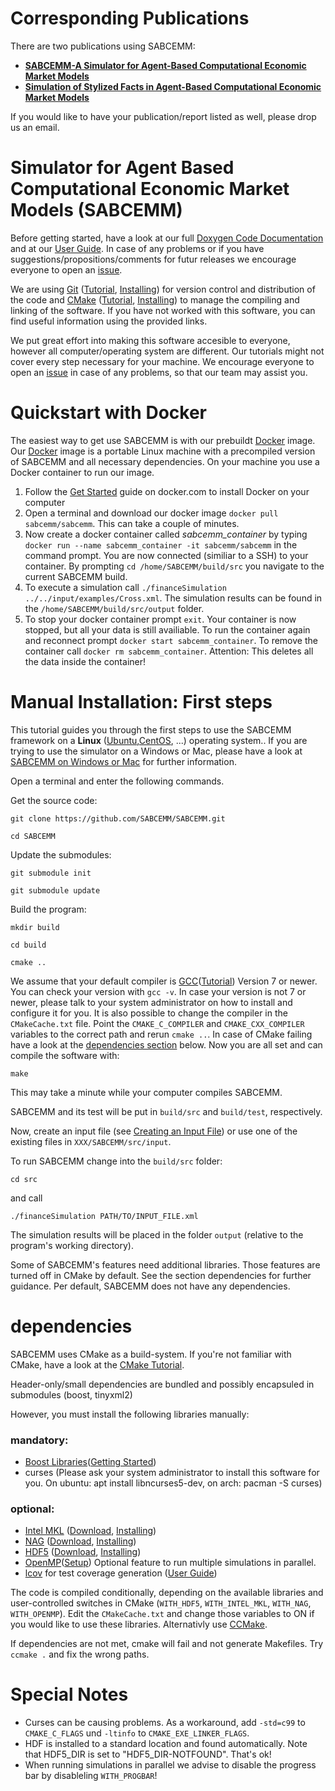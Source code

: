 # Corresponding Publications
There are two publications using SABCEMM:

* **[SABCEMM-A Simulator for Agent-Based Computational Economic Market Models](https://arxiv.org/abs/1801.01811)**
* **[Simulation of Stylized Facts in Agent-Based Computational Economic Market Models](https://arxiv.org/abs/1812.02726)**

If you would like to have your publication/report listed as well, please drop us an email.

# Simulator for Agent Based Computational Economic Market Models (SABCEMM)
Before getting started, have a look at our full [Doxygen Code Documentation](https://sabcemm.github.io/SABCEMM/) and at our [User Guide](https://github.com/SABCEMM/SABCEMM/wiki/User-Guide). In case of any problems or if you have suggestions/propositions/comments for futur releases we encourage everyone to open an [issue](https://github.com/SABCEMM/SABCEMM/issues).

We are using [Git](https://git-scm.com) ([Tutorial](https://git-scm.com/book/en/v2/Git-Basics-Getting-a-Git-Repository), [Installing](https://git-scm.com/book/en/v2/Getting-Started-Installing-Git)) for version control and distribution of the code and [CMake](https://cmake.org) ([Tutorial](https://cmake.org/cmake-tutorial/), [Installing](https://cmake.org/install/)) to manage the compiling and linking of the software. If you have not worked with this software, you can find useful information using the provided links.

We put great effort into making this software accesible to everyone, however all computer/operating system are different. Our tutorials might not cover every step necessary for your machine. We encourage everyone to open an [issue](https://github.com/SABCEMM/SABCEMM/issues) in case of any problems, so that our team may assist you.

# Quickstart with Docker

The easiest way to get use SABCEMM is with our prebuildt [Docker](https://www.docker.com/) image. Our [Docker](https://www.docker.com/) image is a portable Linux machine with a precompiled version of SABCEMM and all necessary dependencies.
On your machine you use a Docker container to run our image.

1. Follow the [Get Started](https://www.docker.com/get-started) guide on docker.com to install Docker on your computer
1. Open a terminal and download our docker image `docker pull sabcemm/sabcemm`. This can take a couple of minutes.
1. Now create a docker container called _sabcemm_container_ by typing `docker run --name sabcemm_container -it sabcemm/sabcemm` in the command prompt. You are now connected (similiar to a SSH) to your container. By prompting `cd /home/SABCEMM/build/src` you navigate to the current SABCEMM build.
1. To execute a simulation call `./financeSimulation ../../input/examples/Cross.xml`. The simulation results can be found in the `/home/SABCEMM/build/src/output` folder.
1. To stop your docker container prompt `exit`. Your container is now stopped, but all your data is still availiable. To run the container again and reconnect prompt `docker start sabcemm_container`. To remove the container call `docker rm sabcemm_container`. Attention: This deletes all the data inside the container!


# Manual Installation: First steps 

This tutorial guides you through the first steps to use the SABCEMM framework on a **Linux** ([Ubuntu](https://www.ubuntu.com),[CentOS](https://www.centos.org), ...) operating system..
If you are trying to use the simulator on a Windows or Mac, please have a look at 
[SABCEMM on Windows or Mac](https://github.com/SABCEMM/SABCEMM/wiki/SABCEMM-on-Windows-or-Mac) for further information.

Open a terminal and enter the following commands.

Get the source code:

`git clone https://github.com/SABCEMM/SABCEMM.git`

`cd SABCEMM`

Update the submodules: 

`git submodule init`

`git submodule update`

Build the program:

`mkdir build`

`cd build`

`cmake ..`

We assume that your default compiler is [GCC](https://gcc.gnu.org)([Tutorial](https://gcc.gnu.org/onlinedocs/gcc-7.3.0/gcc/)) Version 7 or newer. You can check your version with `gcc -v`. In case your version is not 7 or newer, please talk to your system administrator on how to install and configure it for you. It is also possible to change the compiler in the `CMakeCache.txt` file. Point the `CMAKE_C_COMPILER` and `CMAKE_CXX_COMPILER` variables to the correct path and rerun `cmake ..`. In case of CMake failing have a look at the [dependencies section](https://github.com/SABCEMM/SABCEMM#dependencies) below. Now you are all set and can compile the software with:

`make`

This may take a minute while your computer compiles SABCEMM.

SABCEMM and its test will be put in `build/src` and `build/test`, respectively.

Now, create an input file (see [Creating an Input File](https://github.com/SABCEMM/SABCEMM/wiki/Create-an-Input-File)) 
or use one of the existing files in `XXX/SABCEMM/src/input`.
 
To run SABCEMM change into the `build/src` folder:
 
`cd src`

and call

`./financeSimulation PATH/TO/INPUT_FILE.xml `

The simulation results will be placed in the folder `output` (relative to the program's working directory).
 
Some of SABCEMM's features need additional libraries. Those features are turned
 off in CMake by default. See the section dependencies for further guidance.
Per default, SABCEMM does not have any dependencies.

# dependencies

SABCEMM uses CMake as a build-system. If you're not familiar with CMake, have a
 look at the [CMake Tutorial](https://cmake.org/cmake-tutorial/).

Header-only/small dependencies are bundled and possibly encapsuled in submodules (boost, tinyxml2)

However, you must install the following libraries manually:

### mandatory:
* [Boost Libraries](https://www.boost.org/)([Getting Started](https://www.boost.org/doc/libs/1_66_0/more/getting_started/unix-variants.html)) 
* curses (Please ask your system administrator to install this software for you. On ubuntu: apt install libncurses5-dev, on arch: pacman -S curses)

### optional:
* [Intel MKL](https://software.intel.com/en-us/intel-mkl/) ([Download](https://software.intel.com/en-us/mkl/choose-download), [Installing](https://software.intel.com/en-us/articles/intel-math-kernel-library-intel-mkl-2018-install-guide))
* [NAG](http://www.nag.com/) ([Download](https://www.nag.co.uk/content/downloads-nag-c-library-versions), [Installing](https://www.nag.co.uk/content/installing-nag-c-library-mark-261-and-library-documentation?ProdCode=cll6i261dl)) 
* [HDF5](https://support.hdfgroup.org/HDF5/) ([Download](https://www.hdfgroup.org/downloads/), [Installing](https://support.hdfgroup.org/HDF5/release/obtainsrc.html))
* [OpenMP](https://www.openmp.org/)([Setup](https://en.wikibooks.org/wiki/OpenMP/Setup)) Optional feature to run multiple simulations in parallel.
* [lcov](http://ltp.sourceforge.net/coverage/lcov.php) for test coverage generation ([User Guide](http://ltp.sourceforge.net/coverage/lcov/readme.php))


The code is compiled conditionally, depending on the available libraries and user-controlled switches in CMake (`WITH_HDF5`, `WITH_INTEL_MKL`, `WITH_NAG`, `WITH_OPENMP`). Edit the `CMakeCache.txt` and change those variables to ON if you would like to use these libraries. Alternativly use [CCMake](https://cmake.org/cmake/help/v3.0/manual/ccmake.1.html).
 
If dependencies are not met, cmake will fail and not generate Makefiles. Try `ccmake .` and fix the wrong paths.

# Special Notes

* Curses can be causing problems. As a workaround, add `-std=c99` to `CMAKE_C_FLAGS` und `-ltinfo` to `CMAKE_EXE_LINKER_FLAGS`.
* HDF is installed to a standard location and found automatically. Note that HDF5_DIR is set to "HDF5_DIR-NOTFOUND". That's ok!
* When running simulations in parallel we advise to disable the progress bar by disableling `WITH_PROGBAR`!
